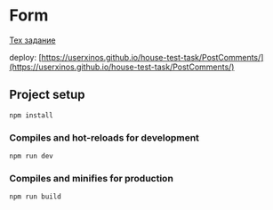 # Form

[Тех задание](/PostComments/тз.txt)

deploy: [https://userxinos.github.io/house-test-task/PostComments/](https://userxinos.github.io/house-test-task/PostComments/)


## Project setup
```
npm install
```

### Compiles and hot-reloads for development
```
npm run dev
```

### Compiles and minifies for production
```
npm run build
```
